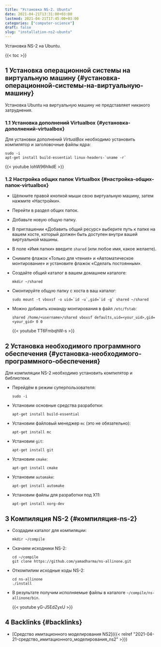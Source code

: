 ```yaml
---
title: "Установка NS-2. Ubuntu"
date: 2021-04-21T13:31:00+03:00
lastmod: 2021-04-21T17:45:00+03:00
categories: ["computer-science"]
draft: false
slug: "installation-ns2-ubuntu"
---
```


Установка NS-2 на Ubuntu.

<!--more-->

{{< toc >}}


## <span class="section-num">1</span> Установка операционной системы на виртуальную машину {#установка-операционной-системы-на-виртуальную-машину}

Установка Ubuntu на виртуальную машину не представляет никакого затруднения.


### <span class="section-num">1.1</span> Установка дополнений Virtualbox {#установка-дополнений-virtualbox}

Для установки дополнений _VirtualBox_ необходимо установить компилятор и заголовочные файлы ядра:

```shell
sudo -i
apt-get install build-essential linux-headers-`uname -r`
```

{{< youtube IohW96hlkdE >}}


### <span class="section-num">1.2</span> Настройка общих папок Virtualbox {#настройка-общих-папок-virtualbox}

-   Щёлкните правой кнопкой мыши свою виртуальную машину, затем нажмите «Настройки».
-   Перейти в раздел общих папок.
-   Добавьте новую общую папку.
-   В приглашении «Добавить общий ресурс» выберите путь к папке на вашем хосте, который должен быть доступен внутри вашей виртуальной машины.
-   В поле «Имя папки» введите `shared` (или любое имя, какое желаете).
-   Снимите флажок «Только для чтения» и «Автоматическое монтирование» и установите флажок «Сделать постоянным».
-   Создайте общий каталог в вашем домашнем каталоге:

    ```shell
    mkdir ~/shared
    ```
-   Смонтируйте общую папку с хоста в ваш каталог:

    ```shell
    sudo mount -t vboxsf -o uid=`id -u`,gid=`id -g` shared ~/shared
    ```
-   Можно добавить команду монтирования в файл `/etc/fstab`:

    ```conf-unix
    shared /home/<username>/shared vboxsf defaults,uid=<your_uid>,gid=<your_gid> 0 0
    ```

    {{< youtube TT6FmbqhW-s >}}


## <span class="section-num">2</span> Установка необходимого программного обеспечения {#установка-необходимого-программного-обеспечения}

Для компиляции NS-2 необходимо установить компилятор и библиотеки.

-   Перейдём в режим суперпользователя:

    ```shell
    sudo -i
    ```

-   Установим основные средства разработки:

    ```shell
    apt-get install build-essential
    ```
-   Установим файловый менеджер `mc` (это не обязательно):

    ```shell
    apt-get install mc
    ```
-   Установим `git`:

    ```shell
    apt-get install git
    ```
-   Установим `cmake`:

    ```shell
    apt-get install cmake
    ```
-   Установим `automake`:

    ```shell
    apt-get install automake
    ```
-   Установим файлы для разработки под X11:

    ```shell
    apt-get install xorg-dev
    ```


## <span class="section-num">3</span> Компиляция NS-2 {#компиляция-ns-2}

-   Создадим каталог для компиляции:

    ```shell
    mkdir ~/compile
    ```
-   Скачаем исходники NS-2:

    ```shell
    cd ~/compile
    git clone https://github.com/yamadharma/ns-allinone.git
    ```
-   Откомпилим исходные коды NS-2:

    ```shell
    cd ns-allinone
    ./install
    ```
-   В результате получим исполняемые файлы в каталоге `~/compile/ns-allinone/bin`.

    {{< youtube yG-J5EdZyxU >}}


## <span class="section-num">4</span> Backlinks {#backlinks}

-   [Средство имитационного моделирования NS2]({{< relref "2021-04-21-средство_имитационного_моделирования_ns2" >}})
